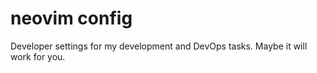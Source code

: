 # neovim config

Developer settings for my development and DevOps tasks. Maybe it will work for you.
